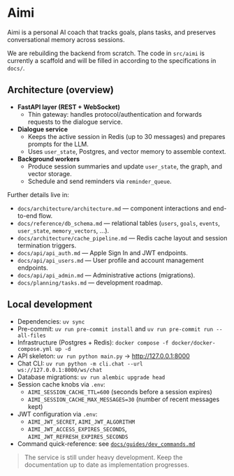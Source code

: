 # Aimi

Aimi is a personal AI coach that tracks goals, plans tasks, and preserves conversational memory across sessions.

We are rebuilding the backend from scratch. The code in `src/aimi` is currently a scaffold and will be filled in according to the specifications in `docs/`.

## Architecture (overview)
- **FastAPI layer (REST + WebSocket)**
  - Thin gateway: handles protocol/authentication and forwards requests to the dialogue service.
- **Dialogue service**
  - Keeps the active session in Redis (up to 30 messages) and prepares prompts for the LLM.
  - Uses `user_state`, Postgres, and vector memory to assemble context.
- **Background workers**
  - Produce session summaries and update `user_state`, the graph, and vector storage.
  - Schedule and send reminders via `reminder_queue`.

Further details live in:

- `docs/architecture/architecture.md` — component interactions and end-to-end flow.
- `docs/reference/db_schema.md` — relational tables (`users`, `goals`, `events`, `user_state`, `memory_vectors`, ...).
- `docs/architecture/cache_pipeline.md` — Redis cache layout and session termination triggers.
- `docs/api/api_auth.md` — Apple Sign In and JWT endpoints.
- `docs/api/api_users.md` — User profile and account management endpoints.
- `docs/api/api_admin.md` — Administrative actions (migrations).
- `docs/planning/tasks.md` — development roadmap.

## Local development
- Dependencies: `uv sync`
- Pre-commit: `uv run pre-commit install` and `uv run pre-commit run --all-files`
- Infrastructure (Postgres + Redis): `docker compose -f docker/docker-compose.yml up -d`
- API skeleton: `uv run python main.py` → http://127.0.0.1:8000
- Chat CLI: `uv run python -m cli.chat --url ws://127.0.0.1:8000/ws/chat`
- Database migrations: `uv run alembic upgrade head`
- Session cache knobs via `.env`:
  - `AIMI_SESSION_CACHE_TTL=600` (seconds before a session expires)
  - `AIMI_SESSION_CACHE_MAX_MESSAGES=30` (number of recent messages kept)
- JWT configuration via `.env`:
  - `AIMI_JWT_SECRET`, `AIMI_JWT_ALGORITHM`
  - `AIMI_JWT_ACCESS_EXPIRES_SECONDS`, `AIMI_JWT_REFRESH_EXPIRES_SECONDS`
- Command quick-reference: see [`docs/guides/dev_commands.md`](docs/guides/dev_commands.md)

> The service is still under heavy development. Keep the documentation up to date as implementation progresses.
